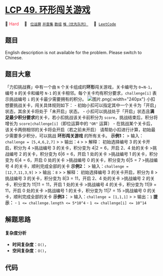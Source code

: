 # [LCP 49. 环形闯关游戏](https://leetcode.cn/problems/K8GULz)

🔴 <font color=#ff334b>Hard</font>&emsp; 🔖&ensp; [`位运算`](/leetcode/outline/tag/bit-manipulation.md) [`并查集`](/leetcode/outline/tag/union-find.md) [`数组`](/leetcode/outline/tag/array.md) [`堆（优先队列）`](/leetcode/outline/tag/heap-priority-queue.md)&emsp; 🔗&ensp;[`LeetCode`](https://leetcode.cn/problems/K8GULz)

## 题目

English description is not available for the problem. Please switch to
Chinese.


## 题目大意

「力扣挑战赛」中有一个由 `N` 个关卡组成的**环形**闯关游戏，关卡编号为 `0`~`N-1`，编号 `0` 的关卡和编号 `N-1` 的关卡相邻。每个关卡均有积分要求，`challenge[i]` 表示挑战编号 `i` 的关卡最少需要拥有的积分。 ![图片.png](https://pic.leetcode-cn.com/1630392170-ucncVS-%E5%9B%BE%E7%89%87.png){:width="240px"} 小扣想要挑战关卡，闯关具体规则如下： \- 初始小扣可以指定其中一个关卡为「开启」状态，其余关卡将处于「未开启」状态。 \- 小扣可以挑战处于「开启」状态且**满足最少积分要求**的关卡，若小扣挑战该关卡前积分为 `score`，挑战结束后，积分将增长为 `score|challenge[i]`（即位运算中的 `"OR"` 运算） \- 在挑战某个关卡后，该关卡两侧相邻的关卡将会开启（若之前未开启） 请帮助小扣进行计算，初始最少需要多少积分，可以挑战 **环形闯关游戏** 的所有关卡。 **示例1：** > 输入：`challenge = [5,4,6,2,7]` > > 输出：`4` > > 解释： 初始选择编号 3 的关卡开启，积分为 4 >挑战编号 3 的关卡，积分变为 $4 | 2 = 6$，开启 2、4 处的关卡 >挑战编号 2 的关卡，积分变为 $6 | 6 = 6$，开启 1 处的关卡 >挑战编号 1 的关卡，积分变为 $6 | 4 = 6$，开启 0 处的关卡 >挑战编号 0 的关卡，积分变为 $6 | 5 = 7$ >挑战编号 4 的关卡，顺利完成全部的关卡 **示例2：** > 输入：`challenge = [12,7,11,3,9]` > > 输出：`8` > > 解释： 初始选择编号 3 的关卡开启，积分为 8 >挑战编号 3 的关卡，积分变为 $8 | 3 = 11$，开启 2、4 处的关卡 >挑战编号 2 的关卡，积分变为 $11 | 11 = 11$，开启 1 处的关卡 >挑战编号 4 的关卡，积分变为 $11 | 9 = 11$，开启 0 处的关卡 >挑战编号 1 的关卡，积分变为 $11 | 7 = 15$ >挑战编号 0 的关卡，顺利完成全部的关卡 **示例3：** > 输入：`challenge = [1,1,1]` > > 输出：`1` **提示：** \- `1 <= challenge.length <= 5*10^4` \- `1 <= challenge[i] <= 10^14`


## 解题思路

#### 复杂度分析

- **时间复杂度**：`O()`，
- **空间复杂度**：`O()`，

## 代码

```javascript

```